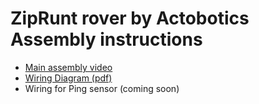# ZipRunt rover by Actobotics Assembly instructions

 * [Main assembly video](https://www.youtube.com/watch?v=JNWUNJ1a_Jg)
 * [Wiring Diagram (pdf)](./zip_kit_wiring_diagram.pdf)
 * Wiring for Ping sensor (coming soon)
